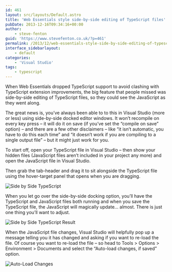 ```yaml
---
id: 461
layout: src/layouts/Default.astro
title: 'Web Essentials style side-by-side editing of TypeScript files'
pubDate: 2013-12-16T09:34:16+00:00
author:
    - steve-fenton
guid: 'https://www.stevefenton.co.uk/?p=461'
permalink: /2013/12/web-essentials-style-side-by-side-editing-of-typescript-files/
interface_sidebarlayout:
    - default
categories:
    - 'Visual Studio'
tags:
    - typescript
---
```


When Web Essentials dropped TypeScript support to avoid clashing with TypeScript extension improvements, the big feature that people missed was side-by-side editing of TypeScript files, so they could see the JavaScript as they went along.

The great news is, you’ve always been able to to this in Visual Studio (more or less) using side-by-side docked editor windows. It won’t recompile on every key press – it will do it on save (if you’ve set the “compile on save” option) – and there are a few other disclaimers – like “it isn’t automatic, you have to do this each time” and “it doesn’t work if you are compiling to a single output file” – but it might just work for you.

To start off, open your TypeScript file in Visual Studio – then show your hidden files (JavaScript files aren’t included in your project any more) and open the JavaScript file in Visual Studio.

Then grab the tab-header and drag it to sit alongside the TypeScript file using the hover-target panel that opens when you are dragging.

![Side by Side TypeScript](https://www.stevefenton.co.uk/wp-content/uploads/2015/07/ts-side-by-side.png)

When you let go over the side-by-side docking option, you’ll have the TypeScript and JavaScript files both running and when you save the TypeScript file, the JavaScript will magically update… almost. There is just one thing you’ll want to adjust.

![Side by Side TypeScript Result](https://www.stevefenton.co.uk/wp-content/uploads/2015/07/ts-side-by-side-result.png)

When the JavaScript file changes, Visual Studio will helpfully pop up a message telling you it has changed and asking if you want to re-load the file. Of course you want to re-load the file – so head to Tools &gt; Options &gt; Environment &gt; Documents and select the “Auto-load changes, if saved” option.

![Auto-Load Changes](https://www.stevefenton.co.uk/wp-content/uploads/2015/07/ts-auto-load-changes.png)